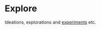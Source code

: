 # Explore
 Ideations, explorations and [experiments](https://github.com/TohnJravolta/Explore/blob/main/CGW_Self_Improvement.ipynb) etc.
